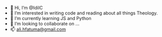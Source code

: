 - 👋 Hi, I’m @IdilC
- 👀 I’m interested in writing code and reading about all things Theology. 
- 🌱 I’m currently learning JS and Python
- 💞️ I’m looking to collaborate on ...
- 📫 ali.hfatuma@gmail.com

<!---
IdilC/IdilC is a ✨ special ✨ repository because its `README.md` (this file) appears on your GitHub profile.
You can click the Preview link to take a look at your changes.
--->
